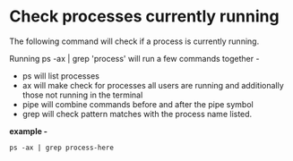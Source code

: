 # Check processes currently running

The following command will check if a process is currently running.

Running ps -ax | grep 'process' will run a few commands together - 
* ps will list processes
* ax will make check for processes all users are running and additionally those not running in the terminal
* pipe will combine commands before and after the pipe symbol
* grep will check pattern matches with the process name listed.

**example -** 

```
ps -ax | grep process-here
```